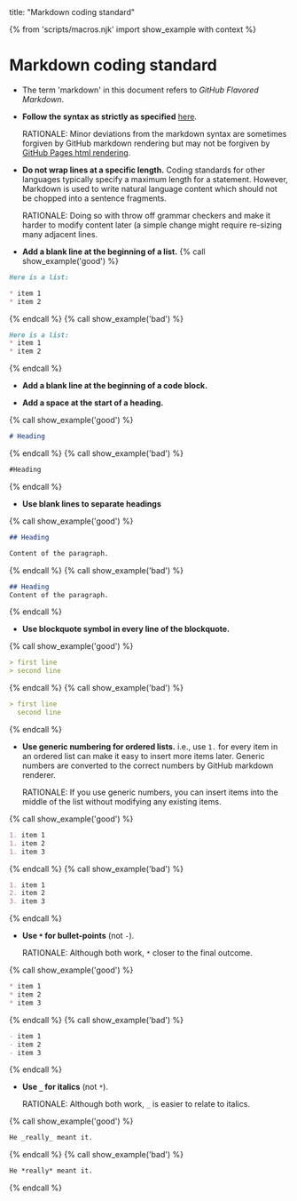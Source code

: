 <frontmatter>
title: "Markdown coding standard"
</frontmatter>

{% from 'scripts/macros.njk' import show_example with context %}

# Markdown coding standard

* The term 'markdown' in this document refers to _GitHub Flavored Markdown_.
* **Follow the syntax as strictly as specified** [here](https://guides.github.com/features/mastering-markdown/).

  <box type="info" seamless>

  RATIONALE: Minor deviations from the markdown syntax are sometimes forgiven by GitHub markdown rendering but may not be forgiven by [GitHub Pages html rendering](https://github.com/blog/2289-publishing-with-github-pages-now-as-easy-as-1-2-3.).
  </box>

* **Do not wrap lines at a specific length.** Coding standards for other languages typically specify a maximum length for a statement. However, Markdown is used to write natural language content which should not be chopped into a sentence fragments.

  <box type="info" seamless>

  RATIONALE: Doing so with throw off grammar checkers and make it harder to modify content later (a simple change might require re-sizing many adjacent lines.
  </box>

* **Add a blank line at the beginning of a list.**
{% call show_example('good') %}
```markdown
Here is a list:

* item 1
* item 2
```
{% endcall %}
{% call show_example('bad') %}
```markdown
Here is a list:
* item 1
* item 2
```
{% endcall %}


* **Add a blank line at the beginning of a code block.**

* **Add a space at the start of a heading.**

{% call show_example('good') %}
```markdown
# Heading
```
{% endcall %}
{% call show_example('bad') %}
```markdown
#Heading
```
{% endcall %}

* **Use blank lines to separate headings**

{% call show_example('good') %}
```markdown
## Heading

Content of the paragraph.
```
{% endcall %}
{% call show_example('bad') %}
```markdown
## Heading
Content of the paragraph.
```
{% endcall %}

* **Use blockquote symbol in every line of the blockquote.**

{% call show_example('good') %}
```markdown
> first line
> second line
```
{% endcall %}
{% call show_example('bad') %}
```markdown
> first line
  second line
```
{% endcall %}


* **Use generic numbering for ordered lists.** i.e., use `1.` for every item in an ordered list can make it easy to insert more items later. Generic numbers are converted to the correct numbers by GitHub markdown renderer.

  <box type="info" seamless>

  RATIONALE: If you use generic numbers, you can insert items into the middle of the list without modifying any existing items.
  </box>

{% call show_example('good') %}
```markdown
1. item 1
1. item 2
1. item 3
```
{% endcall %}
{% call show_example('bad') %}
```markdown
1. item 1
2. item 2
3. item 3
```
{% endcall %}

* **Use `*` for bullet-points** (not `-`).

  <box type="info" seamless>

  RATIONALE: Although both work, `*` closer to the final outcome.
  </box>

{% call show_example('good') %}
```markdown
* item 1
* item 2
* item 3
```
{% endcall %}
{% call show_example('bad') %}
```markdown
- item 1
- item 2
- item 3
```
{% endcall %}

* **Use `_` for italics** (not `*`).

  <box type="info" seamless>

  RATIONALE: Although both work, `_` is easier to relate to italics.
  </box>

{% call show_example('good') %}
```markdown
He _really_ meant it.
```
{% endcall %}
{% call show_example('bad') %}
```markdown
He *really* meant it.
```
{% endcall %}